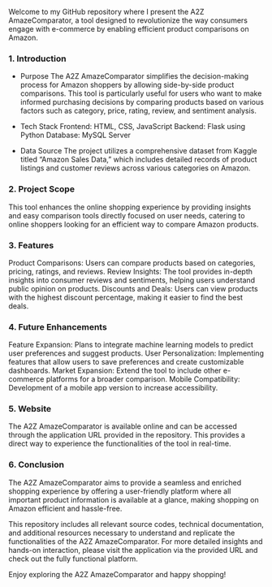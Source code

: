 Welcome to my GitHub repository where I present the A2Z AmazeComparator, a tool designed to revolutionize the way consumers engage with e-commerce by enabling efficient product comparisons on Amazon.

### 1. Introduction
- Purpose
The A2Z AmazeComparator simplifies the decision-making process for Amazon shoppers by allowing side-by-side product comparisons. This tool is particularly useful for users who want to make informed purchasing decisions by comparing products based on various factors such as category, price, rating, review, and sentiment analysis.

- Tech Stack
Frontend: HTML, CSS, JavaScript
Backend: Flask using Python
Database: MySQL Server

- Data Source
The project utilizes a comprehensive dataset from Kaggle titled “Amazon Sales Data,” which includes detailed records of product listings and customer reviews across various categories on Amazon.

### 2. Project Scope
This tool enhances the online shopping experience by providing insights and easy comparison tools directly focused on user needs, catering to online shoppers looking for an efficient way to compare Amazon products.

### 3. Features
Product Comparisons: Users can compare products based on categories, pricing, ratings, and reviews.
Review Insights: The tool provides in-depth insights into consumer reviews and sentiments, helping users understand public opinion on products.
Discounts and Deals: Users can view products with the highest discount percentage, making it easier to find the best deals.

### 4. Future Enhancements
Feature Expansion: Plans to integrate machine learning models to predict user preferences and suggest products.
User Personalization: Implementing features that allow users to save preferences and create customizable dashboards.
Market Expansion: Extend the tool to include other e-commerce platforms for a broader comparison.
Mobile Compatibility: Development of a mobile app version to increase accessibility.

### 5. Website
The A2Z AmazeComparator is available online and can be accessed through the application URL provided in the repository. This provides a direct way to experience the functionalities of the tool in real-time.

### 6. Conclusion
The A2Z AmazeComparator aims to provide a seamless and enriched shopping experience by offering a user-friendly platform where all important product information is available at a glance, making shopping on Amazon efficient and hassle-free.

This repository includes all relevant source codes, technical documentation, and additional resources necessary to understand and replicate the functionalities of the A2Z AmazeComparator. For more detailed insights and hands-on interaction, please visit the application via the provided URL and check out the fully functional platform.


Enjoy exploring the A2Z AmazeComparator and happy shopping!
